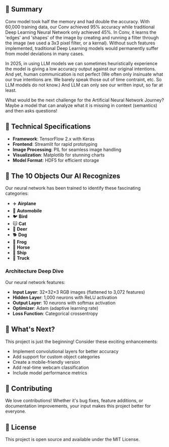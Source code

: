 
## 🔬 Summary

Conv model took half the memory and had double the accuracy. With 60,000 training data, our Conv achieved 95% accuracy while traditional Deep Learning Neural Network only achieved 45%. In Conv, it learns the 'edges' and 'shapes' of the image by creating and running a filter through the image (we used a 3x3 pixel filter, or a kernal). Without such features implemented, traditional Deep Learning models would permanently suffer from model deviations in many cases.

In 2025, in using LLM models we can sometimes heuristically experience the model is giving a low accuracy output against our original intentions. And yet, human communication is not perfect (We often only insinuate what our true intentions are. We barely speak those out of time contraint, etc. So LLM models do not know.) And LLM can only see our written input, so far at least.

What would be the next challenge for the Artificial Neural Network Journey? Maybe a model that can analyze what it is missing in context (semantics) and then asks questions!



## 🔬 Technical Specifications

- **Framework**: TensorFlow 2.x with Keras
- **Frontend**: Streamlit for rapid prototyping
- **Image Processing**: PIL for seamless image handling
- **Visualization**: Matplotlib for stunning charts
- **Model Format**: HDF5 for efficient storage

## 🎲 The 10 Objects Our AI Recognizes

Our neural network has been trained to identify these fascinating categories:
- ✈️ **Airplane** 
- 🚗 **Automobile** 
- 🐦 **Bird** 
- 🐱 **Cat** 
- 🦌 **Deer**
- 🐕 **Dog** 
- 🐸 **Frog** 
- 🐴 **Horse** 
- 🚢 **Ship**
- 🚛 **Truck**


### Architecture Deep Dive
Our neural network features:
- **Input Layer**: 32×32×3 RGB images (flattened to 3,072 features)
- **Hidden Layer**: 1,000 neurons with ReLU activation
- **Output Layer**: 10 neurons with softmax activation
- **Optimizer**: Adam (adaptive learning rate)
- **Loss Function**: Categorical crossentropy

## 🌟 What's Next?

This project is just the beginning! Consider these exciting enhancements:
- Implement convolutional layers for better accuracy
- Add support for custom object categories
- Create a mobile-friendly version
- Add real-time webcam classification
- Include model performance metrics

## 🤝 Contributing

We love contributions! Whether it's bug fixes, feature additions, or documentation improvements, your input makes this project better for everyone.

## 📄 License

This project is open source and available under the MIT License.

